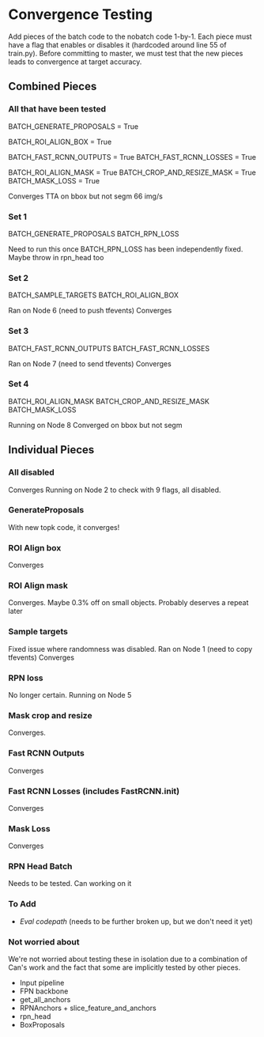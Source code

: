 # Convergence Testing

Add pieces of the batch code to the nobatch code 1-by-1. Each piece must have a flag that enables or disables it (hardcoded around line 55 of train.py). 
Before committing to master, we must test that the new pieces leads to convergence at target accuracy. 


## Combined Pieces

### All that have been tested

BATCH_GENERATE_PROPOSALS = True

BATCH_ROI_ALIGN_BOX = True

BATCH_FAST_RCNN_OUTPUTS = True
BATCH_FAST_RCNN_LOSSES = True

BATCH_ROI_ALIGN_MASK = True
BATCH_CROP_AND_RESIZE_MASK = True
BATCH_MASK_LOSS = True

Converges TTA on bbox but not segm
66 img/s





### Set 1

BATCH_GENERATE_PROPOSALS
BATCH_RPN_LOSS

Need to run this once BATCH_RPN_LOSS has been independently fixed. Maybe throw in rpn_head too

### Set 2

BATCH_SAMPLE_TARGETS
BATCH_ROI_ALIGN_BOX

Ran on Node 6 (need to push tfevents)
Converges


### Set 3

BATCH_FAST_RCNN_OUTPUTS
BATCH_FAST_RCNN_LOSSES

Ran on Node 7 (need to send tfevents)
Converges

### Set 4

BATCH_ROI_ALIGN_MASK
BATCH_CROP_AND_RESIZE_MASK
BATCH_MASK_LOSS

Running on Node 8
Converged on bbox but not segm





## Individual Pieces

### All disabled

Converges
Running on Node 2 to check with 9 flags, all disabled.


### GenerateProposals 

With new topk code, it converges!
 
### ROI Align box

Converges


### ROI Align mask

Converges. Maybe 0.3% off on small objects. Probably deserves a repeat later


### Sample targets

Fixed issue where randomness was disabled. 
Ran on Node 1 (need to copy tfevents)
Converges

### RPN loss

No longer certain. 
Running on Node 5



### Mask crop and resize

Converges.


### Fast RCNN Outputs

Converges


### Fast RCNN Losses (includes FastRCNN.__init__)

Converges

### Mask Loss

Converges


### RPN Head Batch

Needs to be tested. Can working on it


### To Add


* *Eval codepath* (needs to be further broken up, but we don't need it yet)

### Not worried about 

We're not worried about testing these in isolation due to a combination of Can's work and the fact that some are implicitly tested by other pieces. 

* Input pipeline
* FPN backbone
* get_all_anchors
* RPNAnchors + slice_feature_and_anchors
* rpn_head
* BoxProposals